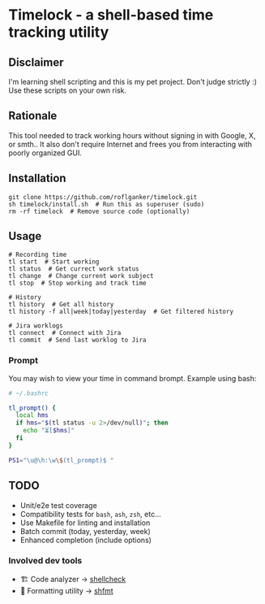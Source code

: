 # Timelock - a shell-based time tracking utility


## Disclaimer

I'm learning shell scripting and this is my pet project.
Don't judge strictly :) Use these scripts on your own risk.


## Rationale

This tool needed to track working hours without signing in with Google,
X, or smth.. It also don't require Internet and frees you from interacting
with poorly organized GUI.


## Installation

```shell
git clone https://github.com/roflganker/timelock.git
sh timelock/install.sh  # Run this as superuser (sudo)
rm -rf timelock  # Remove source code (optionally)
```


## Usage

```shell
# Recording time
tl start  # Start working
tl status  # Get currect work status  
tl change  # Change current work subject
tl stop  # Stop working and track time

# History
tl history  # Get all history
tl history -f all|week|today|yesterday  # Get filtered history

# Jira worklogs
tl connect  # Connect with Jira
tl commit  # Send last worklog to Jira
```


### Prompt

You may wish to view your time in command brompt. Example using bash:

```bash
# ~/.bashrc

tl_prompt() {
  local hms 
  if hms="$(tl status -u 2>/dev/null)"; then
    echo "⏳[$hms]"
  fi
}

PS1="\u@\h:\w\$(tl_prompt)$ "
```


## TODO

- Unit/e2e test coverage
- Compatibility tests for `bash`, `ash`, `zsh`, etc...
- Use Makefile for linting and installation
- Batch commit (today, yesterday, week)
- Enhanced completion (include options)


### Involved dev tools

- 🏗️ Code analyzer -> [shellcheck](https://github.com/koalaman/shellcheck)
- 👗 Formatting utility -> [shfmt](https://github.com/mvdan/sh)

